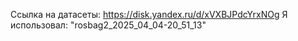 Ссылка на датасеты: https://disk.yandex.ru/d/xVXBJPdcYrxNOg
Я использовал: "rosbag2_2025_04_04-20_51_13"
